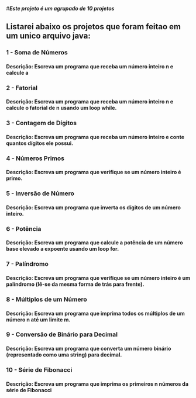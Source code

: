 #**_Este projeto é um agrupado de 10 projetos_**
## Listarei abaixo os projetos que foram feitao em um unico arquivo java:

### 1 - Soma de Números
#### Descrição: Escreva um programa que receba um número inteiro n e calcule a

### 2 - Fatorial
#### Descrição: Escreva um programa que receba um número inteiro n e calcule o fatorial de n usando um loop while.

### 3 - Contagem de Dígitos
#### Descrição: Escreva um programa que receba um número inteiro e conte quantos dígitos ele possui.

### 4 - Números Primos
#### Descrição: Escreva um programa que verifique se um número inteiro é primo.

### 5 - Inversão de Número
#### Descrição: Escreva um programa que inverta os dígitos de um número inteiro.

### 6 - Potência
#### Descrição: Escreva um programa que calcule a potência de um número base elevado a expoente usando um loop for.

### 7 - Palíndromo
#### Descrição: Escreva um programa que verifique se um número inteiro é um palíndromo (lê-se da mesma forma de trás para frente).

### 8 - Múltiplos de um Número
#### Descrição: Escreva um programa que imprima todos os múltiplos de um número n até um limite m.

### 9 - Conversão de Binário para Decimal
#### Descrição: Escreva um programa que converta um número binário (representado como uma string) para decimal.

### 10 - Série de Fibonacci
#### Descrição: Escreva um programa que imprima os primeiros n números da série de Fibonacci